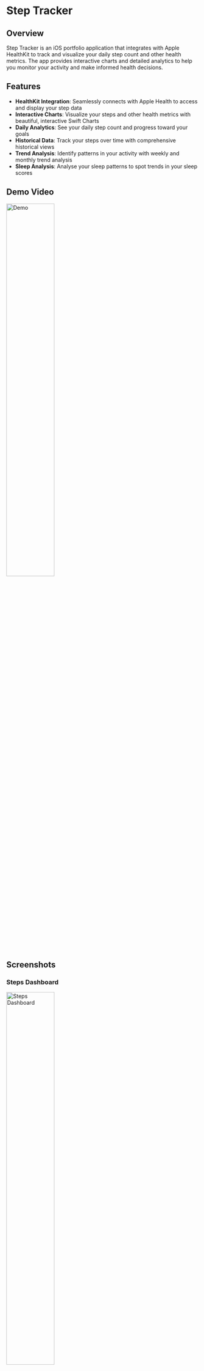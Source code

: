 # Step Tracker

## Overview
Step Tracker is an iOS portfolio application that integrates with Apple HealthKit to track and visualize your daily step count and other health metrics. The app provides interactive charts and detailed analytics to help you monitor your activity and make informed health decisions.

## Features
- **HealthKit Integration**: Seamlessly connects with Apple Health to access and display your step data
- **Interactive Charts**: Visualize your steps and other health metrics with beautiful, interactive Swift Charts
- **Daily Analytics**: See your daily step count and progress toward your goals
- **Historical Data**: Track your steps over time with comprehensive historical views
- **Trend Analysis**: Identify patterns in your activity with weekly and monthly trend analysis
- **Sleep Analysis**: Analyse your sleep patterns to spot trends in your sleep scores

## Demo Video
<img src="Resources/demo.gif" alt="Demo" style="width:50%; height:auto;">

## Screenshots
### Steps Dashboard
<img src="Resources/dashboard-steps.png" alt="Steps Dashboard" style="width:50%; height:auto;">

### Weight Dashboard
<img src="Resources/dashboard-weight.png" alt="Weight Dashboard" style="width:50%; height:auto;">

### Activity Dashboard
<img src="Resources/dashboard-activity.png" alt="Activity Dashboard" style="width:50%; height:auto;">

### Steps List View
<img src="Resources/list-steps.png" alt="Steps List View" style="width:50%; height:auto;">

### Add Custom Data
<img src="Resources/add-data-steps.png" alt="Add Custom Data" style="width:50%; height:auto;">

## Technologies Used
- Swift
- SwiftUI
- HealthKit
- Swift Charts
- Swift Algorithms
- MVVM architecture

## Installation
1. Clone the repository:
   ```
   git clone https://github.com/cshireman/step-tracker.git
   ```
2. Open the project in Xcode:
   ```
   cd step-tracker
   open StepTracker.xcodeproj
   ```
3. Configure HealthKit capabilities in Xcode:
   - Select the project file in the navigator
   - Select your app target
   - Go to "Signing & Capabilities"
   - Click "+ Capability" and add "HealthKit"

4. Build and run the application on your device or simulator.

## Usage
1. Launch the app
2. Grant HealthKit permissions when prompted
3. View your current step count on the main dashboard
4. Explore different chart views to analyze your activity patterns
6. Check historical data to track your progress over time

## Architecture
The app follows the MVVM (Model-View-ViewModel) architecture pattern:
- **Models**: Data structures that represent health metrics and user preferences
- **Views**: SwiftUI views that display the user interface
- **ViewModels**: Classes that manage data flow and business logic between models and views

## Future Enhancements
- Support for additional health metrics (VO2Max, distance, etc.)
- Custom notifications and reminders
- Social sharing capabilities
- Health insights and recommendations
- Widget support

## Requirements
- iOS 16.0+
- Xcode 14.0+
- Swift 5.7+
- iPhone with HealthKit support

## Contact
- Developer: Christopher Shireman
- GitHub: [@cshireman](https://github.com/cshireman)
- LinkedIn: [Christopher Shireman](https://www.linkedin.com/in/christophershireman/)

## License
This project is licensed under the MIT License - see the LICENSE file for details.
